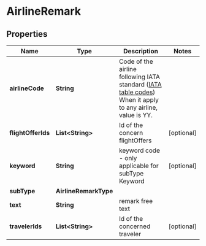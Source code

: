 

# AirlineRemark


## Properties

| Name | Type | Description | Notes |
|------------ | ------------- | ------------- | -------------|
|**airlineCode** | **String** | Code of the airline following IATA standard ([IATA table codes](http://www.iata.org/publications/Pages/code-search.aspx))  When it apply to any airline, value is YY.  |  |
|**flightOfferIds** | **List&lt;String&gt;** | Id of the concern flightOffers |  [optional] |
|**keyword** | **String** | keyword code - only applicable for subType Keyword |  [optional] |
|**subType** | **AirlineRemarkType** |  |  |
|**text** | **String** | remark free text |  |
|**travelerIds** | **List&lt;String&gt;** | Id of the concerned traveler |  [optional] |



